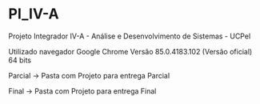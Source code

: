 # PI_IV-A
Projeto Integrador IV-A - Análise e Desenvolvimento de Sistemas - UCPel

Utilizado navegador Google Chrome Versão 85.0.4183.102 (Versão oficial) 64 bits

Parcial -> Pasta com Projeto para entrega Parcial

Final   -> Pasta com Projeto para entrega Final
